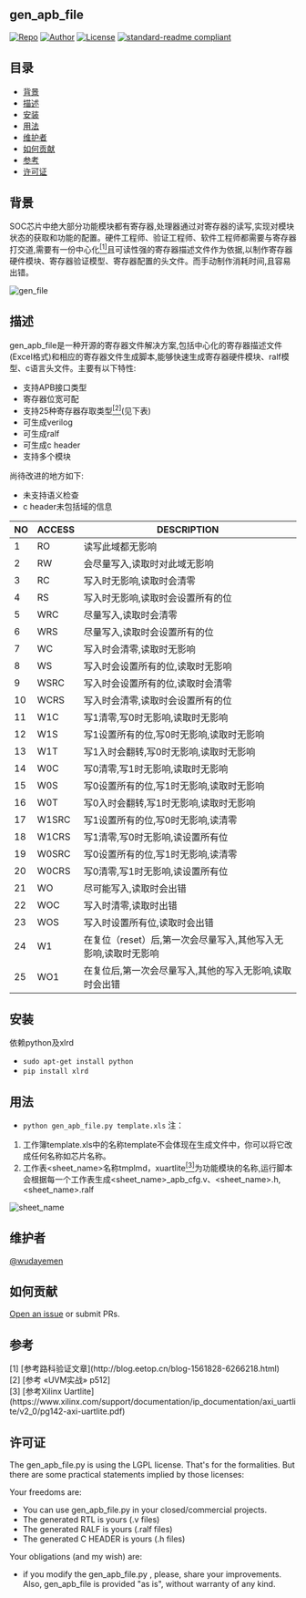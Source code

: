 ## gen_apb_file
[![Repo](https://img.shields.io/badge/Repo-gen_apb_file-green.svg "Repo")](https://github.com/wudayemen/gen_apb_file "Repo")
[![Author](https://img.shields.io/badge/Author-wudayemen-blue.svg "Author")](https://github.com/wudayemen "Author")
[![License](https://img.shields.io/badge/License-LGPL-orange.svg "License")](http://www.gnu.org/licenses/lgpl-3.0.html "License")
[![standard-readme compliant](https://img.shields.io/badge/readme%20style-standard-brightgreen.svg?style=flat-square)](https://github.com/RichardLitt/standard-readme)

## 目录
  - [背景](#背景)
  - [描述](#描述)
  - [安装](#安装)
  - [用法](#用法)
  - [维护者](#维护者)
  - [如何贡献](#如何贡献)
  - [参考](#参考)
  - [许可证](#许可证)
## 背景
SOC芯片中绝大部分功能模块都有寄存器,处理器通过对寄存器的读写,实现对模块状态的获取和功能的配置。硬件工程师、验证工程师、软件工程师都需要与寄存器打交道,需要有一份中心化[<sup>[1]</sup>](#refer-anchor-1)且可读性强的寄存器描述文件作为依据,以制作寄存器硬件模块、寄存器验证模型、寄存器配置的头文件。而手动制作消耗时间,且容易出错。

![gen_file](https://raw.githubusercontent.com/wudayemen/gen_apb_file/main/gen_file.PNG)

## 描述
gen_apb_file是一种开源的寄存器文件解决方案,包括中心化的寄存器描述文件(Excel格式)和相应的寄存器文件生成脚本,能够快速生成寄存器硬件模块、ralf模型、c语言头文件。主要有以下特性:

- 支持APB接口类型
- 寄存器位宽可配
- 支持25种寄存器存取类型[<sup>[2]</sup>](#refer-anchor-2)(见下表)
- 可生成verilog
- 可生成ralf
- 可生成c header
- 支持多个模块

尚待改进的地方如下:
- 未支持语义检查
- c header未包括域的信息

|NO |ACCESS |DESCRIPTION|
|---|---|---| 
1|RO|读写此域都无影响|
2|RW|会尽量写入,读取时对此域无影响|
3|RC|写入时无影响,读取时会清零|
4|RS|写入时无影响,读取时会设置所有的位|
5|WRC|尽量写入,读取时会清零|
6|WRS|尽量写入,读取时会设置所有的位|
7|WC|写入时会清零,读取时无影响|
8|WS|写入时会设置所有的位,读取时无影响|
9|WSRC|写入时会设置所有的位,读取时会清零|
10|WCRS|写入时会清零,读取时会设置所有的位|
11|W1C|写1清零,写0时无影响,读取时无影响|
12|W1S|写1设置所有的位,写0时无影响,读取时无影响|
13|W1T|写1入时会翻转,写0时无影响,读取时无影响|
14|W0C|写0清零,写1时无影响,读取时无影响|
15|W0S|写0设置所有的位,写1时无影响,读取时无影响|
16|W0T|写0入时会翻转,写1时无影响,读取时无影响|
17|W1SRC|写1设置所有的位,写0时无影响,读清零|
18|W1CRS|写1清零,写0时无影响,读设置所有位|
19|W0SRC|写0设置所有的位,写1时无影响,读清零|
20|W0CRS|写0清零,写1时无影响,读设置所有位|
21|WO|尽可能写入,读取时会出错|
22|WOC|写入时清零,读取时出错|
23|WOS|写入时设置所有位,读取时会出错|
24|W1|在复位（reset）后,第一次会尽量写入,其他写入无影响,读取时无影响|
25|WO1|在复位后,第一次会尽量写入,其他的写入无影响,读取时会出错|


## 安装
依赖python及xlrd
- `sudo apt-get install python`
- `pip install xlrd`

## 用法
- `python gen_apb_file.py template.xls`
注：
1. 工作簿template.xls中的名称template不会体现在生成文件中，你可以将它改成任何名称如芯片名称。
2. 工作表<sheet_name>名称tmplmd，xuartlite[<sup>[3]</sup>](#refer-anchor-3)为功能模块的名称,运行脚本会根据每一个工作表生成<sheet_name>_apb_cfg.v、<sheet_name>.h,<sheet_name>.ralf

![sheet_name](https://raw.githubusercontent.com/wudayemen/gen_apb_file/main/sheet_name.png)


## 维护者
[@wudayemen](https://www.cnblogs.com/wudayemen/)
## 如何贡献
 [Open an issue](https://github.com/wudayemen/gen_apb_file/issues) or submit PRs.
## 参考
<div id="refer-anchor-1"></div>
[1] [参考路科验证文章](http://blog.eetop.cn/blog-1561828-6266218.html)
<div id="refer-anchor-2"></div>
[2] [参考 &laquoUVM实战&raquo p512]
<div id="refer-anchor-3"></div>
[3] [参考Xilinx Uartlite](https://www.xilinx.com/support/documentation/ip_documentation/axi_uartlite/v2_0/pg142-axi-uartlite.pdf)


## 许可证
The gen_apb_file.py is using the LGPL license. That's for the formalities. But there are some practical statements implied by those licenses:

Your freedoms are:

- You can use gen_apb_file.py in your closed/commercial projects.
- The generated RTL is yours (.v files)
- The generated RALF is yours (.ralf files)
- The generated C HEADER is yours (.h files)

Your obligations (and my wish) are:

- if you modify the gen_apb_file.py , please, share your improvements.
Also, gen_apb_file is provided "as is", without warranty of any kind.
